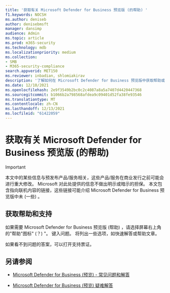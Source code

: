 ```yaml
---
title: '获取有关 Microsoft Defender for Business 预览版 (的帮助) '
f1.keywords: NOCSH
ms.author: deniseb
author: denisebmsft
manager: dansimp
audience: Admin
ms.topic: article
ms.prod: m365-security
ms.technology: mdb
ms.localizationpriority: medium
ms.collection:
- SMB
- M365-security-compliance
search.appverid: MET150
ms.reviewer: inbadian, shlomiakirav
description: '了解如何在 Microsoft Defender for Business 预览版中获取帮助或 (支持) '
ms.date: 12/10/2021
ms.openlocfilehash: 2e9f3549b2bc0c2c4087a8a5a7407d4420447368
ms.sourcegitcommit: b1066b2a798568afdea9c09401d52fa38fe93546
ms.translationtype: MT
ms.contentlocale: zh-CN
ms.lasthandoff: 12/13/2021
ms.locfileid: "61422059"
---
```

# <a name="get-help-and-support-for-microsoft-defender-for-business-preview"></a>获取有关 Microsoft Defender for Business 预览版 (的帮助) 

> [!IMPORTANT]
> 本文中的某些信息与预发布产品/服务相关，这些产品/服务在商业发行之前可能会进行重大修改。 Microsoft 对此处提供的信息不做出明示或暗示的担保。 本文包含指向联机内容的链接，这些链接可能介绍 Microsoft Defender for Business 预览版中未 (一些) 。

## <a name="get-help-and-support"></a>获取帮助和支持

如果需要 Microsoft Defender for Business 预览版 (帮助) ，请选择屏幕右上角的"帮助"图标" (？) "。 键入问题。 将列出一些选项，如快速解答或帮助文章。

如果看不到问题的答案，可以打开支持票证。

## <a name="see-also"></a>另请参阅

- [Microsoft Defender for Business (预览) - 常见问题和解答](mdb-faq.yml)

- [Microsoft Defender for Business (预览) 疑难解答](mdb-troubleshooting.yml) 
